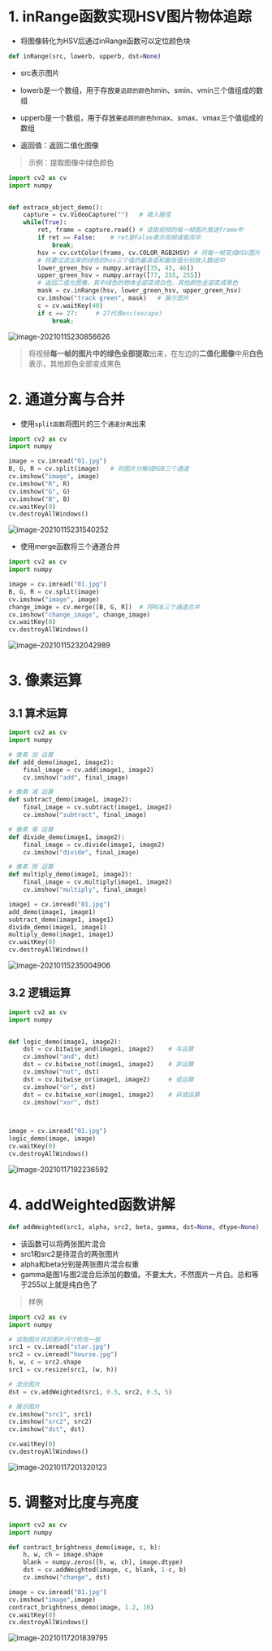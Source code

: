 # 1. inRange函数实现HSV图片物体追踪

* 将图像转化为HSV后通过inRange函数可以定位颜色块

```python
def inRange(src, lowerb, upperb, dst=None)
```

* src表示图片
* lowerb是一个数组，用于存放`要追踪的颜色`hmin、smin、vmin三个值组成的数组
* upperb是一个数组，用于存放`要追踪的颜色`hmax、smax、vmax三个值组成的数组

* 返回值：返回二值化图像



> 示例：提取图像中绿色颜色

```python
import cv2 as cv
import numpy


def extrace_object_demo():
    capture = cv.VideoCapture("")   # 填入路径
    while(True):
        ret, frame = capture.read() # 读取视频的每一帧图片放进frame中
        if ret == False:    # ret是False表示视频读取完毕
            break;
        hsv = cv.cvtColor(frame, cv.COLOR_RGB2HSV) # 将每一帧变成HSV图片
        # 将要过滤出来的绿色的hsv三个值的最高值和最低值分别放入数组中
        lower_green_hsv = numpy.array([35, 43, 46])
        upper_green_hsv = numpy.array([77, 255, 255])
        # 返回二值化图像，其中绿色的物体全部变成白色，其他颜色全部变成黑色
        mask = cv.inRange(hsv, lower_green_hsv, upper_green_hsv)
        cv.imshow("track green", mask)   # 展示图片
        c = cv.waitKey(40)
        if c == 27:     # 27代表esc(escape)
            break;
```

![image-20210115230856626](C:\Users\1111\AppData\Roaming\Typora\typora-user-images\image-20210115230856626.png)

> 将视频**每一帧的图片中的绿色全部提取**出来，在左边的**二值化图像**中用**白色**表示，其他颜色全部变成黑色



# 2. 通道分离与合并

* 使用`split函数`将图片的三个`通道分离`出来

```python
import cv2 as cv
import numpy

image = cv.imread("01.jpg")
B, G, R = cv.split(image)	# 将图片分解成RGB三个通道
cv.imshow("image", image)
cv.imshow("R", R)
cv.imshow("G", G)
cv.imshow("B", B)
cv.waitKey(0)
cv.destroyAllWindows()
```

![image-20210115231540252](C:\Users\1111\AppData\Roaming\Typora\typora-user-images\image-20210115231540252.png)



* 使用merge函数将三个通道合并

```python
import cv2 as cv
import numpy

image = cv.imread("01.jpg")
B, G, R = cv.split(image)
cv.imshow("image", image)
change_image = cv.merge([B, G, R])	# 将RGB三个通道合并
cv.imshow("change_image", change_image)
cv.waitKey(0)
cv.destroyAllWindows()
```

![image-20210115232042989](C:\Users\1111\AppData\Roaming\Typora\typora-user-images\image-20210115232042989.png)



# 3. 像素运算

## 3.1 算术运算

```python
import cv2 as cv
import numpy

# 像素 加 运算
def add_demo(image1, image2):
    final_image = cv.add(image1, image2)
    cv.imshow("add", final_image)

# 像素 减 运算
def subtract_demo(image1, image2):
    final_image = cv.subtract(image1, image2)
    cv.imshow("subtract", final_image)

# 像素 乘 运算
def divide_demo(image1, image2):
    final_image = cv.divide(image1, image2)
    cv.imshow("divide", final_image)

# 像素 除 运算
def multiply_demo(image1, image2):
    final_image = cv.multiply(image1, image2)
    cv.imshow("multiply", final_image)

image1 = cv.imread("01.jpg")
add_demo(image1, image1)
subtract_demo(image1, image1)
divide_demo(image1, image1)
multiply_demo(image1, image1)
cv.waitKey(0)
cv.destroyAllWindows()
```

![image-20210115235004906](C:\Users\1111\AppData\Roaming\Typora\typora-user-images\image-20210115235004906.png)



## 3.2 逻辑运算

```python
import cv2 as cv
import numpy


def logic_demo(image1, image2):
    dst = cv.bitwise_and(image1, image2)	# 与运算
    cv.imshow("and", dst)
    dst = cv.bitwise_not(image1, image2)	# 非运算
    cv.imshow("not", dst)
    dst = cv.bitwise_or(image1, image2)		# 或运算
    cv.imshow("or", dst)
    dst = cv.bitwise_xor(image1, image2)	# 异或运算
    cv.imshow("xor", dst)



image = cv.imread("01.jpg")
logic_demo(image, image)
cv.waitKey(0)
cv.destroyAllWindows()
```

![image-20210117192236592](C:\Users\1111\AppData\Roaming\Typora\typora-user-images\image-20210117192236592.png)

# 4. addWeighted函数讲解

```python
def addWeighted(src1, alpha, src2, beta, gamma, dst=None, dtype=None)
```

* 该函数可以将两张图片混合
* src1和src2是待混合的两张图片
* alpha和beta分别是两张图片混合权重
* gamma是图1与图2混合后添加的数值。不要太大，不然图片一片白。总和等于255以上就是纯白色了

> 样例

```python
import cv2 as cv
import numpy

# 读取图片并将图片尺寸修改一致
src1 = cv.imread("star.jpg")
src2 = cv.imread("hourse.jpg")
h, w, c = src2.shape
src1 = cv.resize(src1, (w, h))

# 混合图片
dst = cv.addWeighted(src1, 0.5, src2, 0.5, 5)

# 展示图片
cv.imshow("src1", src1)
cv.imshow("src2", src2)
cv.imshow("dst", dst)

cv.waitKey(0)
cv.destroyAllWindows()
```

![image-20210117201320123](C:\Users\1111\AppData\Roaming\Typora\typora-user-images\image-20210117201320123.png)

# 5. 调整对比度与亮度

```python
import cv2 as cv
import numpy

def contract_brightness_demo(image, c, b):
    h, w, ch = image.shape
    blank = numpy.zeros([h, w, ch], image.dtype)
    dst = cv.addWeighted(image, c, blank, 1-c, b)
    cv.imshow("change", dst)

image = cv.imread("01.jpg")
cv.imshow("image",image)
contract_brightness_demo(image, 1.2, 10)
cv.waitKey(0)
cv.destroyAllWindows()
```

![image-20210117201839795](C:\Users\1111\AppData\Roaming\Typora\typora-user-images\image-20210117201839795.png)